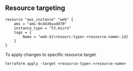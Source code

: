 ## Resource targeting

```
resource "aws_instance" "web" {
	ami = "ami-0c4436yudd70"
	instance_type = "t3.micro"
	tags = {
		Name = "web-${<resourc-type>.<resource.name>.id}
	}
}
```

To apply changes to specific resource target.  

`terraform apply -target <resource-type>.<resource-name>`  
